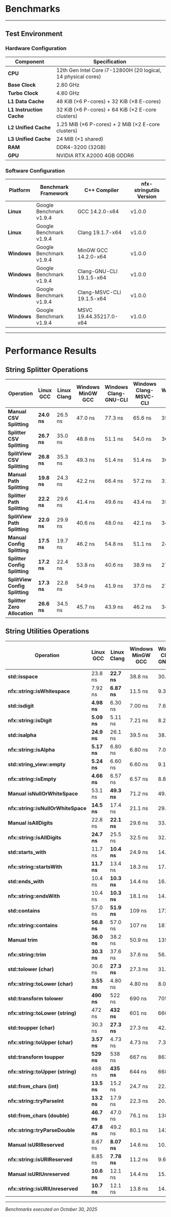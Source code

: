 # Benchmarks

---

## Test Environment

### Hardware Configuration

| Component                | Specification                                                 |
| ------------------------ | ------------------------------------------------------------- |
| **CPU**                  | 12th Gen Intel Core i7-12800H (20 logical, 14 physical cores) |
| **Base Clock**           | 2.80 GHz                                                      |
| **Turbo Clock**          | 4.80 GHz                                                      |
| **L1 Data Cache**        | 48 KiB (×6 P-cores) + 32 KiB (×8 E-cores)                     |
| **L1 Instruction Cache** | 32 KiB (×6 P-cores) + 64 KiB (×2 E-core clusters)             |
| **L2 Unified Cache**     | 1.25 MiB (×6 P-cores) + 2 MiB (×2 E-core clusters)            |
| **L3 Unified Cache**     | 24 MiB (×1 shared)                                            |
| **RAM**                  | DDR4-3200 (32GB)                                              |
| **GPU**                  | NVIDIA RTX A2000 4GB GDDR6                                    |

### Software Configuration

| Platform    | Benchmark Framework     | C++ Compiler              | nfx-stringutils Version |
| ----------- | ----------------------- | ------------------------- | ----------------------- |
| **Linux**   | Google Benchmark v1.9.4 | GCC 14.2.0-x64            | v1.0.0                  |
| **Linux**   | Google Benchmark v1.9.4 | Clang 19.1.7-x64          | v1.0.0                  |
| **Windows** | Google Benchmark v1.9.4 | MinGW GCC 14.2.0-x64      | v1.0.0                  |
| **Windows** | Google Benchmark v1.9.4 | Clang-GNU-CLI 19.1.5-x64  | v1.0.0                  |
| **Windows** | Google Benchmark v1.9.4 | Clang-MSVC-CLI 19.1.5-x64 | v1.0.0                  |
| **Windows** | Google Benchmark v1.9.4 | MSVC 19.44.35217.0-x64    | v1.0.0                  |

---

# Performance Results

## String Splitter Operations

| Operation                      | Linux GCC   | Linux Clang | Windows MinGW GCC | Windows Clang-GNU-CLI | Windows Clang-MSVC-CLI | Windows MSVC |
| ------------------------------ | ----------- | ----------- | ----------------- | --------------------- | ---------------------- | ------------ |
| **Manual CSV Splitting**       | **24.0 ns** | 26.5 ns     | 47.0 ns           | 77.3 ns               | 65.6 ns                | 35.6 ns      |
| **Splitter CSV Splitting**     | **26.7 ns** | 35.0 ns     | 48.8 ns           | 51.1 ns               | 54.0 ns                | 36.1 ns      |
| **SplitView CSV Splitting**    | **26.8 ns** | 35.3 ns     | 49.3 ns           | 51.4 ns               | 51.4 ns                | 36.6 ns      |
| **Manual Path Splitting**      | **19.8 ns** | 24.3 ns     | 42.2 ns           | 66.4 ns               | 57.2 ns                | 31.3 ns      |
| **Splitter Path Splitting**    | **22.2 ns** | 29.6 ns     | 41.4 ns           | 49.6 ns               | 43.4 ns                | 35.7 ns      |
| **SplitView Path Splitting**   | **22.0 ns** | 29.9 ns     | 40.6 ns           | 48.0 ns               | 42.1 ns                | 34.5 ns      |
| **Manual Config Splitting**    | **17.5 ns** | 19.7 ns     | 46.2 ns           | 54.8 ns               | 51.1 ns                | 24.4 ns      |
| **Splitter Config Splitting**  | **17.2 ns** | 22.4 ns     | 53.8 ns           | 40.6 ns               | 38.9 ns                | 27.9 ns      |
| **SplitView Config Splitting** | **17.3 ns** | 22.8 ns     | 54.9 ns           | 41.9 ns               | 37.0 ns                | 27.0 ns      |
| **Splitter Zero Allocation**   | **26.6 ns** | 34.5 ns     | 45.7 ns           | 43.9 ns               | 46.2 ns                | 34.7 ns      |

## String Utilities Operations

| Operation                           | Linux GCC   | Linux Clang | Windows MinGW GCC | Windows Clang-GNU-CLI | Windows Clang-MSVC-CLI | Windows MSVC |
| ----------------------------------- | ----------- | ----------- | ----------------- | --------------------- | ---------------------- | ------------ |
| **std::isspace**                    | 23.8 ns     | **22.7 ns** | 38.8 ns           | 30.8 ns               | 31.4 ns                | 39.6 ns      |
| **nfx::string::isWhitespace**       | 7.92 ns     | **6.87 ns** | 11.5 ns           | 9.39 ns               | 10.1 ns                | 20.1 ns      |
| **std::isdigit**                    | **4.98 ns** | 6.30 ns     | 7.00 ns           | 7.60 ns               | 7.55 ns                | 34.0 ns      |
| **nfx::string::isDigit**            | **5.09 ns** | 5.11 ns     | 7.21 ns           | 8.25 ns               | 7.80 ns                | 15.6 ns      |
| **std::isalpha**                    | **24.9 ns** | 26.1 ns     | 39.5 ns           | 38.2 ns               | 38.6 ns                | 37.7 ns      |
| **nfx::string::isAlpha**            | **5.17 ns** | 6.80 ns     | 6.80 ns           | 7.05 ns               | 7.88 ns                | 27.2 ns      |
| **std::string_view::empty**         | **5.24 ns** | 6.60 ns     | 6.60 ns           | 9.17 ns               | 9.23 ns                | 17.4 ns      |
| **nfx::string::isEmpty**            | **4.66 ns** | 6.57 ns     | 6.57 ns           | 8.84 ns               | 9.04 ns                | 18.0 ns      |
| **Manual isNullOrWhiteSpace**       | 53.1 ns     | **49.3 ns** | 71.2 ns           | 49.3 ns               | 50.2 ns                | 68.0 ns      |
| **nfx::string::isNullOrWhiteSpace** | **14.5 ns** | 17.4 ns     | 21.1 ns           | 29.1 ns               | 25.0 ns                | 38.8 ns      |
| **Manual isAllDigits**              | 22.8 ns     | **22.1 ns** | 29.6 ns           | 33.3 ns               | 34.2 ns                | 85.5 ns      |
| **nfx::string::isAllDigits**        | **24.7 ns** | 25.5 ns     | 32.5 ns           | 32.3 ns               | 34.3 ns                | 41.4 ns      |
| **std::starts_with**                | 11.7 ns     | **10.4 ns** | 24.9 ns           | 14.9 ns               | 14.3 ns                | 30.2 ns      |
| **nfx::string::startsWith**         | **11.7 ns** | 13.4 ns     | 18.3 ns           | 17.7 ns               | 15.2 ns                | 31.6 ns      |
| **std::ends_with**                  | 10.4 ns     | **10.3 ns** | 14.4 ns           | 16.8 ns               | 15.2 ns                | 37.2 ns      |
| **nfx::string::endsWith**           | 10.4 ns     | **10.3 ns** | 18.1 ns           | 14.8 ns               | 14.8 ns                | 32.4 ns      |
| **std::contains**                   | 57.0 ns     | **51.9 ns** | 109 ns            | 172 ns                | 169 ns                 | 176 ns       |
| **nfx::string::contains**           | **56.8 ns** | 57.0 ns     | 107 ns            | 187 ns                | 173 ns                 | 176 ns       |
| **Manual trim**                     | **36.0 ns** | 38.2 ns     | 50.9 ns           | 135 ns                | 135 ns                 | 297 ns       |
| **nfx::string::trim**               | **30.3 ns** | 37.6 ns     | 37.6 ns           | 56.3 ns               | 42.9 ns                | 51.7 ns      |
| **std::tolower (char)**             | 30.6 ns     | **27.3 ns** | 27.3 ns           | 31.3 ns               | 30.6 ns                | 42.7 ns      |
| **nfx::string::toLower (char)**     | **3.55 ns** | 4.80 ns     | 4.80 ns           | 8.07 ns               | 8.54 ns                | 17.0 ns      |
| **std::transform tolower**          | **490 ns**  | 522 ns      | 690 ns            | 705 ns                | 670 ns                 | 661 ns       |
| **nfx::string::toLower (string)**   | 472 ns      | **432 ns**  | 601 ns            | 660 ns                | 621 ns                 | 932 ns       |
| **std::toupper (char)**             | 30.3 ns     | **27.3 ns** | 27.3 ns           | 42.2 ns               | 41.4 ns                | 44.0 ns      |
| **nfx::string::toUpper (char)**     | **3.57 ns** | 4.73 ns     | 4.73 ns           | 7.31 ns               | 7.12 ns                | 16.5 ns      |
| **std::transform toupper**          | **529 ns**  | 538 ns      | 667 ns            | 863 ns                | 798 ns                 | 692 ns       |
| **nfx::string::toUpper (string)**   | 488 ns      | **435 ns**  | 644 ns            | 668 ns                | 643 ns                 | 910 ns       |
| **std::from_chars (int)**           | **13.5 ns** | 15.2 ns     | 24.7 ns           | 22.5 ns               | 20.6 ns                | 32.5 ns      |
| **nfx::string::tryParseInt**        | **13.2 ns** | 17.9 ns     | 22.3 ns           | 20.2 ns               | 20.2 ns                | 45.7 ns      |
| **std::from_chars (double)**        | **46.7 ns** | 47.0 ns     | 76.1 ns           | 138 ns                | 143 ns                 | 188 ns       |
| **nfx::string::tryParseDouble**     | **47.8 ns** | 49.2 ns     | 80.1 ns           | 142 ns                | 146 ns                 | 193 ns       |
| **Manual isURIReserved**            | 8.67 ns     | **8.07 ns** | 14.6 ns           | 10.2 ns               | 9.51 ns                | 25.6 ns      |
| **nfx::string::isURIReserved**      | 8.85 ns     | **7.78 ns** | 11.2 ns           | 9.69 ns               | 9.34 ns                | 26.5 ns      |
| **Manual isURIUnreserved**          | **10.6 ns** | 12.1 ns     | 14.4 ns           | 15.1 ns               | 14.5 ns                | 28.5 ns      |
| **nfx::string::isURIUnreserved**    | **10.7 ns** | 12.1 ns     | 13.8 ns           | 14.4 ns               | 14.3 ns                | 28.3 ns      |

---

_Benchmarks executed on October 30, 2025_
